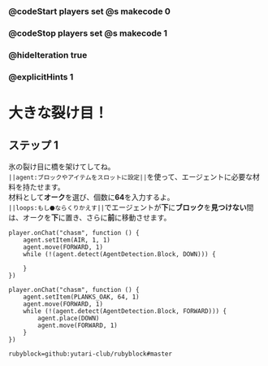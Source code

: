 ### @codeStart players set @s makecode 0
### @codeStop players set @s makecode 1

### @hideIteration true 
### @explicitHints 1


# 大きな裂け目！

## ステップ 1 
氷の裂け目に橋を架けてしてね。</br>
``||agent:ブロックやアイテムをスロットに設定||``を使って、エージェントに必要な材料を持たせます。</br>
材料として**オーク**を選び、個数に**64**を入力するよ。</br>
``||loops:もし⬣ならくりかえす||``でエージェントが**下**に**ブロック**を**見つけない**間は、オークを**下**に置き、さらに**前**に移動させます。



```template
player.onChat("chasm", function () {
    agent.setItem(AIR, 1, 1)
    agent.move(FORWARD, 1)
    while (!(agent.detect(AgentDetection.Block, DOWN))) {
    	
    }
})
```

```ghost
player.onChat("chasm", function () {
    agent.setItem(PLANKS_OAK, 64, 1)
    agent.move(FORWARD, 1)
    while (!(agent.detect(AgentDetection.Block, FORWARD))) {
        agent.place(DOWN)
        agent.move(FORWARD, 1)
    }
})

``` 
```package
rubyblock=github:yutari-club/rubyblock#master
```

